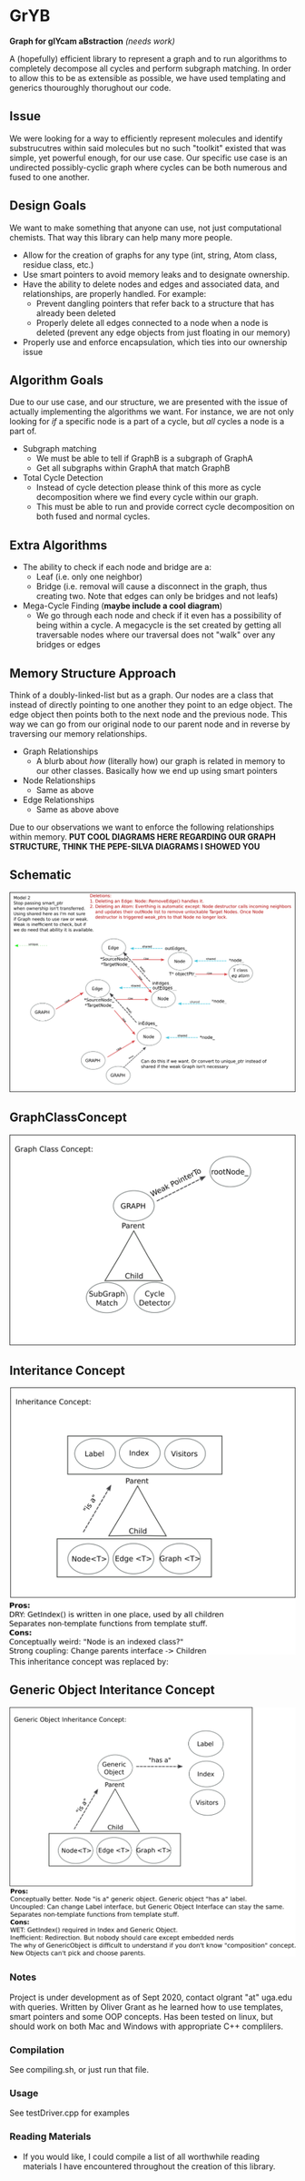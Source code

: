 # GrYB

**Graph for glYcam aBstraction** *(needs work)*

A (hopefully) efficient library to represent a graph and to run algorithms to completely decompose all cycles and perform subgraph matching. In order to allow this to be as extensible as possible, we have used templating and generics thouroughly thorughout our code. 

## Issue
We were looking for a way to efficiently represent molecules and identify substrucutres within said molecules but no such "toolkit" existed that was simple, yet powerful enough, for our use case. Our specific use case is an undirected possibly-cyclic graph where cycles can be both numerous and fused to one another.

## Design Goals
We want to make something that anyone can use, not just computational chemists. That way this library can help many more people.

* Allow for the creation of graphs for any type (int, string, Atom class, residue class, etc.)
* Use smart pointers to avoid memory leaks and to designate ownership. 
* Have the ability to delete nodes and edges and associated data, and relationships, are properly handled. For example:
    * Prevent dangling pointers that refer back to a structure that has already been deleted
    * Properly delete all edges connected to a node when a node is deleted (prevent any edge objects from just floating in our memory)
* Properly use and enforce encapsulation, which ties into our ownership issue 

## Algorithm Goals
Due to our use case, and our structure, we are presented with the issue of actually implementing the algorithms we want. For instance, we are not only looking for *if* a specific node is a part of a cycle, but *all* cycles a node is a part of.

* Subgraph matching
    * We must be able to tell if GraphB is a subgraph of GraphA
    * Get all subgraphs within GraphA that match GraphB
* Total Cycle Detection
    * Instead of cycle detection please think of this more as cycle decomposition where we find every cycle within our graph.
    * This must be able to run and provide correct cycle decomposition on both fused and normal cycles.

## Extra Algorithms
* The ability to check if each node and bridge are a:
    * Leaf (i.e. only one neighbor)
    * Bridge (i.e. removal will cause a disconnect in the graph, thus creating two. Note that edges can only be bridges and not leafs)
* Mega-Cycle Finding (**maybe include a cool diagram**)
    * We go through each node and check if it even has a possibility of being within a cycle. A megacycle is the set created by getting all traversable nodes where our traversal does not "walk" over any bridges or edges

## Memory Structure Approach
Think of a doubly-linked-list but as a graph. Our nodes are a class that instead of directly pointing to one another they point to an edge object. The edge object then points both to the next node and the previous node. This way we can go from our original node to our parent node and in reverse by traversing our memory relationships.

* Graph Relationships
    * A blurb about *how* (literally how) our graph is related in memory to our other classes. Basically how we end up using smart pointers
* Node Relationships
    * Same as above
* Edge Relationships
    * Same as above above

Due to our observations we want to enforce the following relationships within memory.
**PUT COOL DIAGRAMS HERE REGARDING OUR GRAPH STRUCTURE, THINK THE PEPE-SILVA DIAGRAMS I SHOWED YOU**


## Schematic
![schematic](documentation/schemaGraphClass.png)

## GraphClassConcept
![GraphClass](documentation/GraphClassConcept.png)

## Interitance Concept
![GraphClass](documentation/InheritanceConcept.png)
This inheritance concept was replaced by:
## Generic Object Interitance Concept
![GraphClass](documentation/GenericObjectInheritanceConcept.png)


### Notes
Project is under development as of Sept 2020, contact olgrant "at" uga.edu with queries. 
Written by Oliver Grant as he learned how to use templates, smart pointers and some OOP concepts.
Has been tested on linux, but should work on both Mac and Windows with appropriate C++ complilers.

### Compilation
See compiling.sh, or just run that file.

### Usage
See testDriver.cpp for examples

### Reading Materials
* If you would like, I could compile a list of all worthwhile reading materials I have encountered throughout the creation of this library. 
